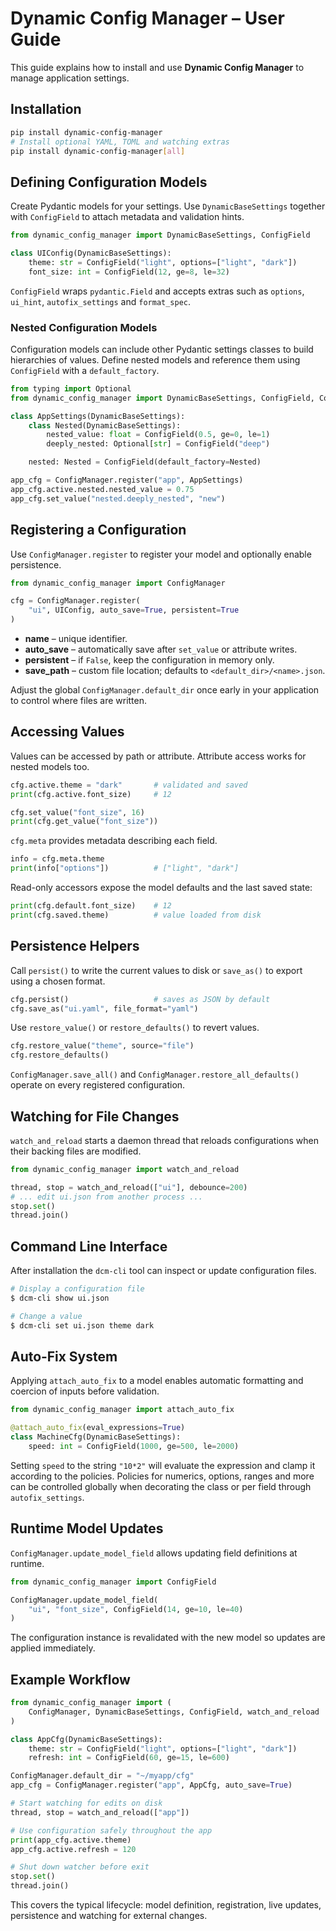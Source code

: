 # Dynamic Config Manager – User Guide

This guide explains how to install and use **Dynamic Config Manager** to manage application settings.

## Installation

```bash
pip install dynamic-config-manager
# Install optional YAML, TOML and watching extras
pip install dynamic-config-manager[all]
```

## Defining Configuration Models

Create Pydantic models for your settings. Use `DynamicBaseSettings` together with
`ConfigField` to attach metadata and validation hints.

```python
from dynamic_config_manager import DynamicBaseSettings, ConfigField

class UIConfig(DynamicBaseSettings):
    theme: str = ConfigField("light", options=["light", "dark"])
    font_size: int = ConfigField(12, ge=8, le=32)
```

`ConfigField` wraps `pydantic.Field` and accepts extras such as `options`,
`ui_hint`, `autofix_settings` and `format_spec`.

### Nested Configuration Models

Configuration models can include other Pydantic settings classes to build
hierarchies of values. Define nested models and reference them using
`ConfigField` with a `default_factory`.

```python
from typing import Optional
from dynamic_config_manager import DynamicBaseSettings, ConfigField, ConfigManager

class AppSettings(DynamicBaseSettings):
    class Nested(DynamicBaseSettings):
        nested_value: float = ConfigField(0.5, ge=0, le=1)
        deeply_nested: Optional[str] = ConfigField("deep")

    nested: Nested = ConfigField(default_factory=Nested)

app_cfg = ConfigManager.register("app", AppSettings)
app_cfg.active.nested.nested_value = 0.75
app_cfg.set_value("nested.deeply_nested", "new")
```

## Registering a Configuration

Use `ConfigManager.register` to register your model and optionally enable persistence.

```python
from dynamic_config_manager import ConfigManager

cfg = ConfigManager.register(
    "ui", UIConfig, auto_save=True, persistent=True
)
```

- **name** – unique identifier.
- **auto_save** – automatically save after `set_value` or attribute writes.
- **persistent** – if `False`, keep the configuration in memory only.
- **save_path** – custom file location; defaults to `<default_dir>/<name>.json`.

Adjust the global `ConfigManager.default_dir` once early in your application to control where files are written.

## Accessing Values

Values can be accessed by path or attribute. Attribute access works for nested models too.

```python
cfg.active.theme = "dark"       # validated and saved
print(cfg.active.font_size)     # 12

cfg.set_value("font_size", 16)
print(cfg.get_value("font_size"))
```

`cfg.meta` provides metadata describing each field.

```python
info = cfg.meta.theme
print(info["options"])          # ["light", "dark"]
```

Read-only accessors expose the model defaults and the last saved state:

```python
print(cfg.default.font_size)    # 12
print(cfg.saved.theme)          # value loaded from disk
```

## Persistence Helpers

Call `persist()` to write the current values to disk or `save_as()` to export using a chosen format.

```python
cfg.persist()                   # saves as JSON by default
cfg.save_as("ui.yaml", file_format="yaml")
```

Use `restore_value()` or `restore_defaults()` to revert values.

```python
cfg.restore_value("theme", source="file")
cfg.restore_defaults()
```

`ConfigManager.save_all()` and `ConfigManager.restore_all_defaults()` operate on every registered configuration.

## Watching for File Changes

`watch_and_reload` starts a daemon thread that reloads configurations when their backing files are modified.

```python
from dynamic_config_manager import watch_and_reload

thread, stop = watch_and_reload(["ui"], debounce=200)
# ... edit ui.json from another process ...
stop.set()
thread.join()
```

## Command Line Interface

After installation the `dcm-cli` tool can inspect or update configuration files.

```bash
# Display a configuration file
$ dcm-cli show ui.json

# Change a value
$ dcm-cli set ui.json theme dark
```

## Auto‑Fix System

Applying `attach_auto_fix` to a model enables automatic formatting and coercion of inputs before validation.

```python
from dynamic_config_manager import attach_auto_fix

@attach_auto_fix(eval_expressions=True)
class MachineCfg(DynamicBaseSettings):
    speed: int = ConfigField(1000, ge=500, le=2000)
```

Setting `speed` to the string `"10*2"` will evaluate the expression and clamp it
according to the policies. Policies for numerics, options, ranges and more can
be controlled globally when decorating the class or per field through
`autofix_settings`.

## Runtime Model Updates

`ConfigManager.update_model_field` allows updating field definitions at runtime.

```python
from dynamic_config_manager import ConfigField

ConfigManager.update_model_field(
    "ui", "font_size", ConfigField(14, ge=10, le=40)
)
```

The configuration instance is revalidated with the new model so updates are applied immediately.

## Example Workflow

```python
from dynamic_config_manager import (
    ConfigManager, DynamicBaseSettings, ConfigField, watch_and_reload
)

class AppCfg(DynamicBaseSettings):
    theme: str = ConfigField("light", options=["light", "dark"])
    refresh: int = ConfigField(60, ge=15, le=600)

ConfigManager.default_dir = "~/myapp/cfg"
app_cfg = ConfigManager.register("app", AppCfg, auto_save=True)

# Start watching for edits on disk
thread, stop = watch_and_reload(["app"])

# Use configuration safely throughout the app
print(app_cfg.active.theme)
app_cfg.active.refresh = 120

# Shut down watcher before exit
stop.set()
thread.join()
```

This covers the typical lifecycle: model definition, registration, live updates,
persistence and watching for external changes.

